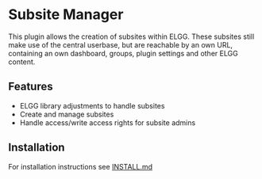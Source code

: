 Subsite Manager
===============
This plugin allows the creation of subsites within ELGG. These subsites still make use of the central userbase, but are reachable by an own URL, containing an own dashboard, groups, plugin settings and other ELGG content.

Features
--------
- ELGG library adjustments to handle subsites
- Create and manage subsites
- Handle access/write access rights for subsite admins

Installation
------------
For installation instructions see [INSTALL.md](INSTALL.md)
